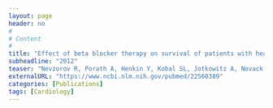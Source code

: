 ```yaml
---
layout: page
header: no
#
# Content
#
title: "Effect of beta blocker therapy on survival of patients with heart failure and preserved systolic function following hospitalization with acute decompensated heart failure."
subheadline: "2012"
teaser: "Nevzorov R, Porath A, Henkin Y, Kobal SL, Jotkowitz A, Novack V."
externalURL: "https://www.ncbi.nlm.nih.gov/pubmed/22560389"
categories: [Publications]
tags: [Cardiology]
---
```

